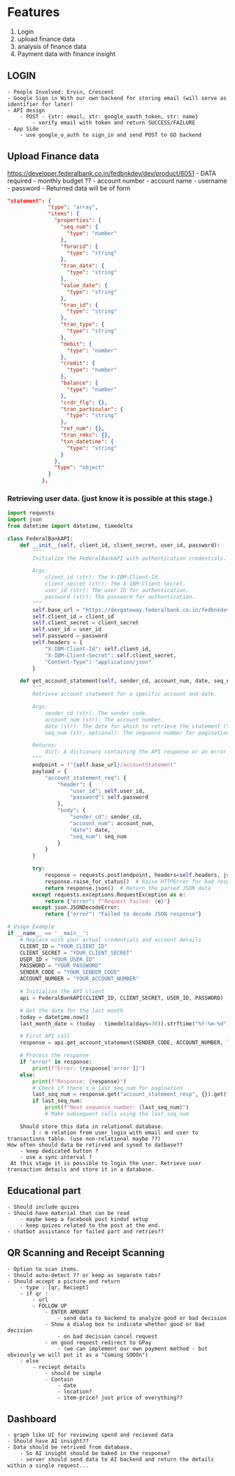 # Features
1) Login
2) upload finance data
3) analysis  of finance data
4) Payment data with finance insight
## LOGIN

	- People Involved: Ervin, Crescent
	- Google Sign in With our own backend for storing email (will serve as identifier for later)
	- API design 
		- POST - {str: email, str: google_oauth_token, str: name} 
			- verify email with token and return SUCCESS/FAILURE
	- App Side 
		- use google_o_auth to sign_in and send POST to GO backend
## Upload Finance data

https://developer.federalbank.co.in/fedbnkdev/dev/product/6051
	- DATA required
		- monthly budget ??
		- account number 
		- account name
		- username
		- password
	- Returned data will be of form
 ``` JSON
"statement": {
              "type": "array",
              "items": {
                "properties": {
                  "seq_num": {
                    "type": "number"
                  },
                  "foracid": {
                    "type": "string"
                  },
                  "tran_date": {
                    "type": "string"
                  },
                  "value_date": {
                    "type": "string"
                  },
                  "tran_id": {
                    "type": "string"
                  },
                  "tran_type": {
                    "type": "string"
                  },
                  "debit": {
                    "type": "number"
                  },
                  "credit": {
                    "type": "number"
                  },
                  "balance": {
                    "type": "number"
                  },
                  "crdr_flg": {},
                  "tran_particular": {
                    "type": "string"
                  },
                  "ref_num": {},
                  "tran_rmks": {},
                  "txn_datetime": {
                    "type": "string"
                  }
                },
                "type": "object"
              }
            },
```
### Retrieving user data. (just know it is possible at this stage.)
```python
import requests
import json
from datetime import datetime, timedelta

class FederalBankAPI:
    def __init__(self, client_id, client_secret, user_id, password):
        """
        Initialize the FederalBankAPI with authentication credentials.

        Args:
            client_id (str): The X-IBM-Client-Id.
            client_secret (str): The X-IBM-Client-Secret.
            user_id (str): The user ID for authentication.
            password (str): The password for authentication.
        """
        self.base_url = "https://devgateway.federalbank.co.in/fedbnkdev/dev/paylite"
        self.client_id = client_id
        self.client_secret = client_secret
        self.user_id = user_id
        self.password = password
        self.headers = {
            "X-IBM-Client-Id": self.client_id,
            "X-IBM-Client-Secret": self.client_secret,
            "Content-Type": "application/json"
        }

    def get_account_statement(self, sender_cd, account_num, date, seq_num=""):
        """
        Retrieve account statement for a specific account and date.

        Args:
            sender_cd (str): The sender code.
            account_num (str): The account number.
            date (str): The date for which to retrieve the statement (YYYY-MM-DD).
            seq_num (str, optional): The sequence number for pagination. Defaults to "".

        Returns:
            dict: A dictionary containing the API response or an error message.
        """
        endpoint = f"{self.base_url}/accountStatement"
        payload = {
            "account_statement_req": {
                "header": {
                    "user_id": self.user_id,
                    "password": self.password
                },
                "body": {
                    "sender_cd": sender_cd,
                    "account_num": account_num,
                    "date": date,
                    "seq_num": seq_num
                }
            }
        }

        try:
            response = requests.post(endpoint, headers=self.headers, json=payload)
            response.raise_for_status()  # Raise HTTPError for bad responses (4xx or 5xx)
            return response.json()  # Return the parsed JSON data
        except requests.exceptions.RequestException as e:
            return {"error": f"Request failed: {e}"}
        except json.JSONDecodeError:
            return {"error": "Failed to decode JSON response"}

# Usage Example
if __name__ == '__main__':
    # Replace with your actual credentials and account details
    CLIENT_ID = "YOUR_CLIENT_ID"
    CLIENT_SECRET = "YOUR_CLIENT_SECRET"
    USER_ID = "YOUR_USER_ID"
    PASSWORD = "YOUR_PASSWORD"
    SENDER_CODE = "YOUR_SENDER_CODE"
    ACCOUNT_NUMBER = "YOUR_ACCOUNT_NUMBER"

    # Initialize the API client
    api = FederalBankAPI(CLIENT_ID, CLIENT_SECRET, USER_ID, PASSWORD)

    # Get the date for the last month
    today = datetime.now()
    last_month_date = (today - timedelta(days=30)).strftime("%Y-%m-%d")

    # First API call
    response = api.get_account_statement(SENDER_CODE, ACCOUNT_NUMBER, last_month_date)

    # Process the response
    if "error" in response:
        print(f"Error: {response['error']}")
    else:
        print(f"Response: {response}")
        # Check if there's a last_seq_num for pagination
        last_seq_num = response.get("account_statement_resp", {}).get("last_seq_num")
        if last_seq_num:
            print(f"Next sequence number: {last_seq_num}")
            # Make subsequent calls using the last_seq_num
```

		Should store this data in relational database.
			1 : m relation from user_login with email and user to transactions table. (use non-relational maybe ??)
	How often should data be retirved and syned to datbase?? 
		- keep dedicated button ? 
		- use a sync interval ?
	 At this stage it is possible to login the user. Retrieve user transaction details and store it in a database.

## Educational part
	- Should include quizes
	- Should have material that can be read
		- maybe keep a facebook post kindof setup 
		- keep quizes related to the post at the end.
	- chatbot assistance for failed part and retries??
## QR Scanning and Receipt Scanning
	- Option to scan items. 
	- Should auto-detect ?? or keep as separate tabs?
	- Should accept a picture and return
		- type : [qr, Reciept]
		- if qr :
			- url
			- FOLLOW UP
				- ENTER AMOUNT 
					- send data to backend to analyze good or bad decision
				- Show a dialog box to indicate whether good or bad decision
					- on bad decision cancel request
				- on good request redirect to GPay
					- (we can implement our own payment method - but obviously we will put it as a "Coming SOOOn")
		- else 
			- reciept details 
				- should be simple
				- Contain
					- date
					- location?
					- item-price? just price of everything??
## Dashboard
	- graph like UI for reviewing spend and recieved data
	- Should have AI insight??
	- Data should be retrived from database. 
		- So AI insight should be baked in the response?
		- server should send data to AI backend and return the details within a single request...
